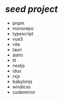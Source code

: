 # **_seed project_**

- pnpm
- monorepo
- typescript
- vue3
- vite
- tauri
- astro
- lit
- nestjs
- idux
- rxjs
- babylonjs
- windicss
- codemirror
